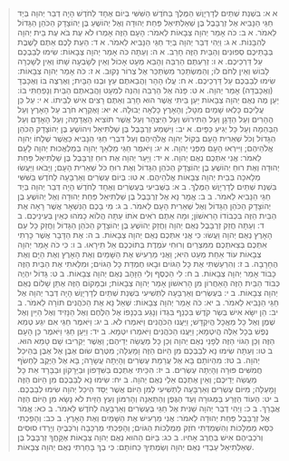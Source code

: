> א א: בִּשְׁנַת שְׁתַּיִם לְדָרְיָוֶשׁ הַמֶּלֶךְ בַּחֹדֶשׁ הַשִּׁשִּׁי בְּיוֹם אֶחָד לַחֹדֶשׁ הָיָה דְבַר יְהוָה בְּיַד חַגַּי הַנָּבִיא אֶל זְרֻבָּבֶל בֶּן שְׁאַלְתִּיאֵל פַּחַת יְהוּדָה וְאֶל יְהוֹשֻׁעַ בֶּן יְהוֹצָדָק הַכֹּהֵן הַגָּדוֹל לֵאמֹר.
> א ב: כֹּה אָמַר יְהוָה צְבָאוֹת לֵאמֹר:  הָעָם הַזֶּה אָמְרוּ לֹא עֶת בֹּא עֶת בֵּית יְהוָה לְהִבָּנוֹת.
> א ג: וַיְהִי דְּבַר יְהוָה בְּיַד חַגַּי הַנָּבִיא לֵאמֹר.
> א ד: הַעֵת לָכֶם אַתֶּם לָשֶׁבֶת בְּבָתֵּיכֶם סְפוּנִים וְהַבַּיִת הַזֶּה חָרֵב.
> א ה: וְעַתָּה כֹּה אָמַר יְהוָה צְבָאוֹת:  שִׂימוּ לְבַבְכֶם עַל דַּרְכֵיכֶם.
> א ו: זְרַעְתֶּם הַרְבֵּה וְהָבֵא מְעָט אָכוֹל וְאֵין לְשָׂבְעָה שָׁתוֹ וְאֵין לְשָׁכְרָה לָבוֹשׁ וְאֵין לְחֹם לוֹ; וְהַמִּשְׂתַּכֵּר מִשְׂתַּכֵּר אֶל צְרוֹר נָקוּב.
> א ז: כֹּה אָמַר יְהוָה צְבָאוֹת:  שִׂימוּ לְבַבְכֶם עַל דַּרְכֵיכֶם.
> א ח: עֲלוּ הָהָר וַהֲבֵאתֶם עֵץ וּבְנוּ הַבָּיִת; וְאֶרְצֶה בּוֹ וְאֶכָּבְדָ (וְאֶכָּבְדָה) אָמַר יְהוָה.
> א ט: פָּנֹה אֶל הַרְבֵּה וְהִנֵּה לִמְעָט וַהֲבֵאתֶם הַבַּיִת וְנָפַחְתִּי בוֹ:  יַעַן מֶה נְאֻם יְהוָה צְבָאוֹת יַעַן בֵּיתִי אֲשֶׁר הוּא חָרֵב וְאַתֶּם רָצִים אִישׁ לְבֵיתוֹ.
> א י: עַל כֵּן עֲלֵיכֶם כָּלְאוּ שָׁמַיִם מִטָּל; וְהָאָרֶץ כָּלְאָה יְבוּלָהּ.
> א יא: וָאֶקְרָא חֹרֶב עַל הָאָרֶץ וְעַל הֶהָרִים וְעַל הַדָּגָן וְעַל הַתִּירוֹשׁ וְעַל הַיִּצְהָר וְעַל אֲשֶׁר תּוֹצִיא הָאֲדָמָה; וְעַל הָאָדָם וְעַל הַבְּהֵמָה וְעַל כָּל יְגִיעַ כַּפָּיִם.
> א יב: וַיִּשְׁמַע זְרֻבָּבֶל בֶּן שַׁלְתִּיאֵל וִיהוֹשֻׁעַ בֶּן יְהוֹצָדָק הַכֹּהֵן הַגָּדוֹל וְכֹל שְׁאֵרִית הָעָם בְּקוֹל יְהוָה אֱלֹהֵיהֶם וְעַל דִּבְרֵי חַגַּי הַנָּבִיא כַּאֲשֶׁר שְׁלָחוֹ יְהוָה אֱלֹהֵיהֶם; וַיִּירְאוּ הָעָם מִפְּנֵי יְהוָה.
> א יג: וַיֹּאמֶר חַגַּי מַלְאַךְ יְהוָה בְּמַלְאֲכוּת יְהוָה לָעָם לֵאמֹר:  אֲנִי אִתְּכֶם נְאֻם יְהוָה.
> א יד: וַיָּעַר יְהוָה אֶת רוּחַ זְרֻבָּבֶל בֶּן שַׁלְתִּיאֵל פַּחַת יְהוּדָה וְאֶת רוּחַ יְהוֹשֻׁעַ בֶּן יְהוֹצָדָק הַכֹּהֵן הַגָּדוֹל וְאֶת רוּחַ כֹּל שְׁאֵרִית הָעָם; וַיָּבֹאוּ וַיַּעֲשׂוּ מְלָאכָה בְּבֵית יְהוָה צְבָאוֹת אֱלֹהֵיהֶם.
> א טו: בְּיוֹם עֶשְׂרִים וְאַרְבָּעָה לַחֹדֶשׁ בַּשִּׁשִּׁי בִּשְׁנַת שְׁתַּיִם לְדָרְיָוֶשׁ הַמֶּלֶךְ.
> ב א: בַּשְּׁבִיעִי בְּעֶשְׂרִים וְאֶחָד לַחֹדֶשׁ הָיָה דְּבַר יְהוָה בְּיַד חַגַּי הַנָּבִיא לֵאמֹר.
> ב ב: אֱמָר נָא אֶל זְרֻבָּבֶל בֶּן שַׁלְתִּיאֵל פַּחַת יְהוּדָה וְאֶל יְהוֹשֻׁעַ בֶּן יְהוֹצָדָק הַכֹּהֵן הַגָּדוֹל וְאֶל שְׁאֵרִית הָעָם לֵאמֹר.
> ב ג: מִי בָכֶם הַנִּשְׁאָר אֲשֶׁר רָאָה אֶת הַבַּיִת הַזֶּה בִּכְבוֹדוֹ הָרִאשׁוֹן; וּמָה אַתֶּם רֹאִים אֹתוֹ עַתָּה הֲלוֹא כָמֹהוּ כְּאַיִן בְּעֵינֵיכֶם.
> ב ד: וְעַתָּה חֲזַק זְרֻבָּבֶל נְאֻם יְהוָה וַחֲזַק יְהוֹשֻׁעַ בֶּן יְהוֹצָדָק הַכֹּהֵן הַגָּדוֹל וַחֲזַק כָּל עַם הָאָרֶץ נְאֻם יְהוָה וַעֲשׂוּ:  כִּי אֲנִי אִתְּכֶם נְאֻם יְהוָה צְבָאוֹת.
> ב ה: אֶת הַדָּבָר אֲשֶׁר כָּרַתִּי אִתְּכֶם בְּצֵאתְכֶם מִמִּצְרַיִם וְרוּחִי עֹמֶדֶת בְּתוֹכְכֶם אַל תִּירָאוּ.
> ב ו: כִּי כֹה אָמַר יְהוָה צְבָאוֹת עוֹד אַחַת מְעַט הִיא; וַאֲנִי מַרְעִישׁ אֶת הַשָּׁמַיִם וְאֶת הָאָרֶץ וְאֶת הַיָּם וְאֶת הֶחָרָבָה.
> ב ז: וְהִרְעַשְׁתִּי אֶת כָּל הַגּוֹיִם וּבָאוּ חֶמְדַּת כָּל הַגּוֹיִם; וּמִלֵּאתִי אֶת הַבַּיִת הַזֶּה כָּבוֹד אָמַר יְהוָה צְבָאוֹת.
> ב ח: לִי הַכֶּסֶף וְלִי הַזָּהָב נְאֻם יְהוָה צְבָאוֹת.
> ב ט: גָּדוֹל יִהְיֶה כְּבוֹד הַבַּיִת הַזֶּה הָאַחֲרוֹן מִן הָרִאשׁוֹן אָמַר יְהוָה צְבָאוֹת; וּבַמָּקוֹם הַזֶּה אֶתֵּן שָׁלוֹם נְאֻם יְהוָה צְבָאוֹת.
> ב י: בְּעֶשְׂרִים וְאַרְבָּעָה לַתְּשִׁיעִי בִּשְׁנַת שְׁתַּיִם לְדָרְיָוֶשׁ הָיָה דְּבַר יְהוָה אֶל חַגַּי הַנָּבִיא לֵאמֹר.
> ב יא: כֹּה אָמַר יְהוָה צְבָאוֹת:  שְׁאַל נָא אֶת הַכֹּהֲנִים תּוֹרָה לֵאמֹר.
> ב יב: הֵן יִשָּׂא אִישׁ בְּשַׂר קֹדֶשׁ בִּכְנַף בִּגְדוֹ וְנָגַע בִּכְנָפוֹ אֶל הַלֶּחֶם וְאֶל הַנָּזִיד וְאֶל הַיַּיִן וְאֶל שֶׁמֶן וְאֶל כָּל מַאֲכָל הֲיִקְדָּשׁ; וַיַּעֲנוּ הַכֹּהֲנִים וַיֹּאמְרוּ לֹא.
> ב יג: וַיֹּאמֶר חַגַּי אִם יִגַּע טְמֵא נֶפֶשׁ בְּכָל אֵלֶּה הֲיִטְמָא; וַיַּעֲנוּ הַכֹּהֲנִים וַיֹּאמְרוּ יִטְמָא.
> ב יד: וַיַּעַן חַגַּי וַיֹּאמֶר כֵּן הָעָם הַזֶּה וְכֵן הַגּוֹי הַזֶּה לְפָנַי נְאֻם יְהוָה וְכֵן כָּל מַעֲשֵׂה יְדֵיהֶם; וַאֲשֶׁר יַקְרִיבוּ שָׁם טָמֵא הוּא.
> ב טו: וְעַתָּה שִׂימוּ נָא לְבַבְכֶם מִן הַיּוֹם הַזֶּה וָמָעְלָה; מִטֶּרֶם שׂוּם אֶבֶן אֶל אֶבֶן בְּהֵיכַל יְהוָה.
> ב טז: מִהְיוֹתָם בָּא אֶל עֲרֵמַת עֶשְׂרִים וְהָיְתָה עֲשָׂרָה; בָּא אֶל הַיֶּקֶב לַחְשֹׂף חֲמִשִּׁים פּוּרָה וְהָיְתָה עֶשְׂרִים.
> ב יז: הִכֵּיתִי אֶתְכֶם בַּשִּׁדָּפוֹן וּבַיֵּרָקוֹן וּבַבָּרָד אֵת כָּל מַעֲשֵׂה יְדֵיכֶם; וְאֵין אֶתְכֶם אֵלַי נְאֻם יְהוָה.
> ב יח: שִׂימוּ נָא לְבַבְכֶם מִן הַיּוֹם הַזֶּה וָמָעְלָה; מִיּוֹם עֶשְׂרִים וְאַרְבָּעָה לַתְּשִׁיעִי לְמִן הַיּוֹם אֲשֶׁר יֻסַּד הֵיכַל יְהוָה שִׂימוּ לְבַבְכֶם.
> ב יט: הַעוֹד הַזֶּרַע בַּמְּגוּרָה וְעַד הַגֶּפֶן וְהַתְּאֵנָה וְהָרִמּוֹן וְעֵץ הַזַּיִת לֹא נָשָׂא מִן הַיּוֹם הַזֶּה אֲבָרֵךְ.
> ב כ: וַיְהִי דְבַר יְהוָה שֵׁנִית אֶל חַגַּי בְּעֶשְׂרִים וְאַרְבָּעָה לַחֹדֶשׁ לֵאמֹר.
> ב כא: אֱמֹר אֶל זְרֻבָּבֶל פַּחַת יְהוּדָה לֵאמֹר:  אֲנִי מַרְעִישׁ אֶת הַשָּׁמַיִם וְאֶת הָאָרֶץ.
> ב כב: וְהָפַכְתִּי כִּסֵּא מַמְלָכוֹת וְהִשְׁמַדְתִּי חֹזֶק מַמְלְכוֹת הַגּוֹיִם; וְהָפַכְתִּי מֶרְכָּבָה וְרֹכְבֶיהָ וְיָרְדוּ סוּסִים וְרֹכְבֵיהֶם אִישׁ בְּחֶרֶב אָחִיו.
> ב כג: בַּיּוֹם הַהוּא נְאֻם יְהוָה צְבָאוֹת אֶקָּחֲךָ זְרֻבָּבֶל בֶּן שְׁאַלְתִּיאֵל עַבְדִּי נְאֻם יְהוָה וְשַׂמְתִּיךָ כַּחוֹתָם:  כִּי בְךָ בָחַרְתִּי נְאֻם יְהוָה צְבָאוֹת.
